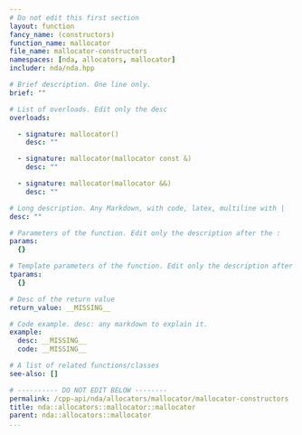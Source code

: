 ```yaml
---
# Do not edit this first section
layout: function
fancy_name: (constructors)
function_name: mallocator
file_name: mallocator-constructors
namespaces: [nda, allocators, mallocator]
includer: nda/nda.hpp

# Brief description. One line only.
brief: ""

# List of overloads. Edit only the desc
overloads:

  - signature: mallocator()
    desc: ""

  - signature: mallocator(mallocator const &)
    desc: ""

  - signature: mallocator(mallocator &&)
    desc: ""

# Long description. Any Markdown, with code, latex, multiline with |
desc: ""

# Parameters of the function. Edit only the description after the :
params:
  {}

# Template parameters of the function. Edit only the description after the :
tparams:
  {}

# Desc of the return value
return_value: __MISSING__

# Code example. desc: any markdown to explain it.
example:
  desc: __MISSING__
  code: __MISSING__

# A list of related functions/classes
see-also: []

# ---------- DO NOT EDIT BELOW --------
permalink: /cpp-api/nda/allocators/mallocator/mallocator-constructors
title: nda::allocators::mallocator::mallocator
parent: nda::allocators::mallocator
...
```


